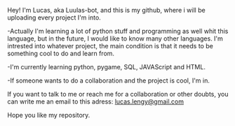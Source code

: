 Hey! I'm Lucas, aka Luulas-bot, and this is my github, where i will be uploading every project I'm into. 

-Actually I'm learning a lot of python stuff and programming as well whit this language, but in the future, I would like to know many other languages. I'm intrested into whatever
project, the main condition is that it needs to be something cool to do and learn from. 

-I'm currently learning python, pygame, SQL, JAVAScript and HTML.

-If someone wants to do a collaboration and the project is cool, I'm in.

If you want to talk to me or reach me for a collaboration or other doubts, you can write me an email to this adress: lucas.lengy@gmail.com

Hope you like my repository.
